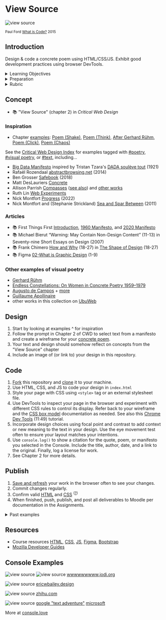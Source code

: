 
# View Source

![view source](assets/img/console-what-is-code.png)

<sup>Paul Ford <a href="https://www.bloomberg.com/graphics/2015-paul-ford-what-is-code/">What is Code?</a> 2015</sup>



## Introduction

Design & code a concrete poem using HTML/CSS/JS. Exhibit good development practices using browser DevTools.


<details>
<summary>Learning Objectives</summary>

Students who complete this assignment will be able to:

- Recall the main structural tags required for HTML documents
- Describe how to use Chrome DevTools for web development
- Compare reasons and locations for using `<style>`, `<link>`, and `<script>` tags
- Code a web page using HTML, CSS, and Javascript

</details>


<details><summary>Preparation</summary>

Complete the following to prepare for this assignment: 

- Chapter 2 of Critical Web Design
- Course content listed on the schedule

</details>


<details>
<summary>Rubric</summary>
See Moodle.
</details>





## Concept

- 📚 "View Source" (chapter 2) in *Critical Web Design*


### Inspiration

- Chapter [examples](https://omundy.github.io/critical-web-design-book/#chapter-2-view-source): 
[Poem (Shake)](https://omundy.github.io/critical-web-design-book/02-view-source/examples/poem-shake.html), 
[Poem (Think)](https://omundy.github.io/critical-web-design-book/02-view-source/examples/poem-think.html), 
[After Gerhard Rühm](https://omundy.github.io/critical-web-design-book/02-view-source/examples/after-ruhm.html), 
[Poem (Click)](https://omundy.github.io/critical-web-design-book/02-view-source/examples/poem-click.html), 
[Poem (Chaos)](https://omundy.github.io/critical-web-design-book/02-view-source/examples/poem-chaos.html) 

See the [Critical Web Design Index](https://omundy.github.io/critical-web-design-index/) for examples tagged with [#poetry](https://omundy.github.io/critical-web-design-index#poetry), [#visual poetry](https://omundy.github.io/critical-web-design-index#visual%20poetry), or [#text](https://omundy.github.io/critical-web-design-index#text), including...

- [Big Data Manifesto](https://molleindustria.org/files/BIG-DATA.html) inspired by Tristan Tzara's [DADA soulève tout](https://www.moma.org/collection/works/184054?artist_id=13398&page=1&sov_referrer=artist) (1921)
- Rafaël Rozendaal [abstractbrowsing.net](http://www.abstractbrowsing.net) (2014)
- Ben Grosser [Safebook](https://bengrosser.com/projects/safebook/) (2018) 
- Matt DesLauriers [Concrete](https://generative-unfoldings.mit.edu/works/concrete/view.html)
- Allison Parrish [Compasses](https://sync.abue.io/issues/190705ap_sync2_27_compasses.pdf) ([see also](https://bombmagazine.org/articles/compass-poems/)) and [other works](https://portfolio.decontextualize.com/)
- Ruth Lin [Web Experiments](https://ruthl.in/small-web-tests)
- Nick Montfort [Progress](https://thehtml.review/01/progress.html) (2022) 
- Nick Montfort and (Stephanie Strickland) [Sea and Spar Between](https://nickm.com/montfort_strickland/sea_and_spar_between/index.html) (2011)



### Articles

- 📚 First Things First [Introduction](https://www.emigre.com/Essays/Magazine/FirstThingsFirstRevisited), [1960 Manifesto](http://www.designishistory.com/1960/first-things-first/), and [2020 Manifesto](https://www.eyemagazine.com/feature/article/first-things-first-manifesto-2000)
- 📚 Michael Bierut “Warning: May Contain Non-Design Content” (11-13) in Seventy-nine Short Essays on Design (2007)
- 📚 Frank Chimero [How and Why](https://shapeofdesignbook.com/chapters/01-how-and-why/) (18-27) in [The Shape of Design](https://shapeofdesignbook.com/chapters/01-how-and-why/) (18-27)
- 📚 Figma [02-What is Graphic Design](https://www.figma.com/resource-library/what-is-graphic-design/) (1-9) 



### Other examples of visual poetry 

- [Gerhard Rühm](https://www.google.com/search?q=Gerhard+R%C3%BChm+concrete+poem)
- [Endless Constellations: On Women in Concrete Poetry 1959–1979](https://www.google.com/search?q=Endless+Constellations%3A+On+Women+in+Concrete+Poetry+1959%E2%80%931979)
- [Augusto de Campos](https://www.google.com/search?q=augusto+de+campos+concrete+poetry) + [more](https://www.theguardian.com/artanddesign/gallery/2017/apr/07/masterpieces-concrete-poetry-pictures-getty-center-ian-hamilton-finlay-augusto-campos)
- [Guillaume Apollinaire](https://en.wikipedia.org/wiki/Calligrammes)
- other works in this collection on [UbuWeb](https://www.ubu.com/vp) 





## Design

1. Start by looking at examples ^ for inspiration
1. Follow the prompt in Chapter 2 of CWD to select text from a manifesto and create a wireframe for your [concrete poem](https://www.typeroom.eu/article/twenty-things-you-must-know-about-concrete-and-visual-poetry). 
1. Your text and design should somehow reflect on concepts from the "View Source" chapter 
1. Include an image of (or link to) your design in this repository.



## Code

1. [Fork](https://docs.github.com/en/get-started/quickstart/fork-a-repo#forking-a-repository) this repository and [clone](https://docs.github.com/en/get-started/quickstart/fork-a-repo#cloning-your-forked-repository) it to your machine.
1. Use HTML, CSS, and JS to code your design in `index.html`
1. Style your page with CSS using `<style>` tag or an external stylesheet file. 
1. Use DevTools to inspect your page in the browser and experiment with different CSS rules to control its display. Refer back to your wireframe and the [CSS box model](https://developer.mozilla.org/en-US/docs/Learn/CSS/Building_blocks/The_box_model) documentation as needed. See also this [Chrome Dev Tools](https://www.youtube.com/watch?v=25R1Jl5P7Mw) (11:49) tutorial.
1. Incorporate design choices using focal point and contrast to add context or new meaning to the text in your design. Use the eye movement test often to ensure your layout matches your intentions.
1. Use `console.log()` to show a citation for the quote, poem, or manifesto you selected in the Console. Include the title, author, date, and a link to the original. Finally, log a license for work.
1. See Chapter 2 for more details.



## Publish

1. [Save and refresh](https://github.com/omundy/learn-computing/blob/main/topics/keyboard-shortcuts.md#web-development-edit-save-refresh-loop) your work in the browser often to see your changes.
1. Commit changes regularly.
1. Confirm valid [HTML](https://validator.w3.org/) and [CSS](https://jigsaw.w3.org/css-validator/) <sup>([?](https://github.com/omundy/dig245-critical-web-design/blob/main/topics/html-css/css.md#css-validation))</sup>
1. When finished, push, publish, and post all deliverables to Moodle per documentation in the Assignments.





<!-- 
<= 2022 prompts

1. Using an ordered list, write step by step instructions for viewing the source code of a web page in your favorite browser. Include the name of the browser.
1. Using an unordered list, write three other things you can do with the Dev Tools.
1. Invent and add a new unique metaphor for this action (e.g. “Looking under the hood”).
1. Find a website with a secret message in the console or source code (see examples below). Add a screenshot and link to the page with instructions to see the mesage.
1. Using Javascript, add your own secret message for curious users to the console that somehow *reflects on the content of this assignment*. Add your code using either the `script` tag at the end of the document, or link to an external `.js` file. Experiment with different `console` [methods](https://developer.mozilla.org/en-US/docs/Web/API/console).
1. Add an image of your favorite animal somewhere on the page. -->


<!--
<= 2019 PROMPTS

Explain how your metaphor communicates the act of looking at source code
1. Does it still communicate your experience of being able to look “under the hood” after you now have learned to code?
1. Why is it important to be able to look at the source code of a web page when you are making web pages?
1. Did you look at source code to make something this semester? Write about it.
1. Why is it important to see how things you consume are constructed? What are the larger sociological arguments for transparency? Think about ingredients in the food you eat or chemicals from a factory or how laws are made for example. -->





<details>
<summary>Past examples</summary>
  
- 2023
    [Maria](https://mafajardo23.github.io/dig245-view-source/)
    [Richard](https://aequor29.github.io/dig245-view-source/)
    [David](https://davidmhilton.github.io/dig245-view-source/)
    [Nam](https://namdao2508.github.io/dig245-view-source/)
    [Blake](https://blakecraig25.github.io/dig245-view-source/)
    [Riana](https://rianadoctor.github.io/dig245-view-source/)
    [Tyler](https://tyleryandt18.github.io/dig245-view-source/)
    [Meredith](https://merhaines.github.io/dig245-view-source/)
    [Isabell](https://isabelra26.github.io/dig245-view-source/)
    [Alp](https://alpnix.github.io/dig245-view-source/)

</details>



## Resources

- Course resources [HTML](https://github.com/omundy/dig245-critical-web-design/blob/main/topics/html-css/html.md), [CSS](https://github.com/omundy/dig245-critical-web-design/blob/main/topics/html-css/css.md), [JS](https://github.com/omundy/dig245-critical-web-design/blob/main/topics/javascript/javascript.md), [Figma](https://github.com/omundy/dig245-critical-web-design#figma), [Bootstrap](https://github.com/omundy/dig245-critical-web-design#bootstrap)
- [Mozilla Developer Guides](https://developer.mozilla.org/en-US/docs/Web/Guide)





## Console Examples

![view source](assets/img/jodi-wwwwwwwww-1.png)
![view source](assets/img/jodi-wwwwwwwww-2.png)
[wwwwwwwww.jodi.org](https://wwwwwwwww.jodi.org/)

![view source](assets/img/console-ericwbailey.design.png)
[ericwbailey.design](https://ericwbailey.design/)

![view source](assets/img/console-zhi.hu.png)
[zhihu.com](https://www.zhihu.com/)

![view source](assets/img/console-text-game.png)
[google "text adventure"](https://www.google.com/search?q=text+adventure) [microsoft](https://microsoft.github.io/join-dev-design/)

More at [console.love](https://www.console.love/)
